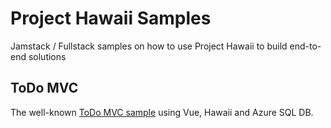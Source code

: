 # Project Hawaii Samples

Jamstack / Fullstack samples on how to use Project Hawaii to build end-to-end solutions

## ToDo MVC

The well-known  [ToDo MVC sample](https://todomvc.com/) using Vue, Hawaii and Azure SQL DB. 
